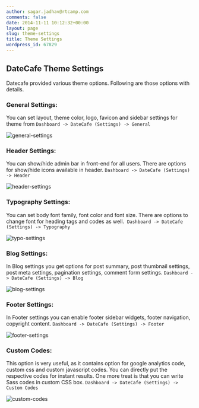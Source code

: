```yaml
---
author: sagar.jadhav@rtcamp.com
comments: false
date: 2014-11-11 10:12:32+00:00
layout: page
slug: theme-settings
title: Theme Settings
wordpress_id: 67829
---
```


## DateCafe Theme Settings


Datecafe provided various theme options. Following are those options with details.


### General Settings:


You can set layout, theme color, logo, favicon and sidebar settings for theme from `Dashboard -> DateCafe (Settings) -> General`

![general-settings](http://docs.rtcamp.com/wp-content/uploads/2014/11/general-settings.png)




### Header Settings:


You can show/hide admin bar in front-end for all users. There are options for show/hide icons available in header. `Dashboard -> DateCafe (Settings) -> Header`

![header-settings](http://docs.rtcamp.com/wp-content/uploads/2014/11/header-settings.png)




### Typography Settings:


You can set body font family, font color and font size. There are options to change font for heading tags and codes as well.  `Dashboard -> DateCafe (Settings) -> Typography`

![typo-settings](http://docs.rtcamp.com/wp-content/uploads/2014/11/typo-settings.png)




### Blog Settings:


In Blog settings you get options for post summary, post thumbnail settings, post meta settings, pagination settings, comment form settings. `Dashboard -> DateCafe (Settings) -> Blog`

![blog-settings](http://docs.rtcamp.com/wp-content/uploads/2014/11/blog-settings.png)




### Footer Settings:


In Footer settings you can enable footer sidebar widgets, footer navigation, copyright content. `Dashboard -> DateCafe (Settings) -> Footer`

![footer-settings](http://docs.rtcamp.com/wp-content/uploads/2014/11/footer-settings.png)




### Custom Codes:


This option is very useful, as it contains option for google analytics code, custom css and custom javascript codes. You can directly put the respective codes for instant results. One more treat is that you can write Sass codes in custom CSS box. `Dashboard -> DateCafe (Settings) -> Custom Codes`

![custom-codes](http://docs.rtcamp.com/wp-content/uploads/2014/11/custom-codes.png)
